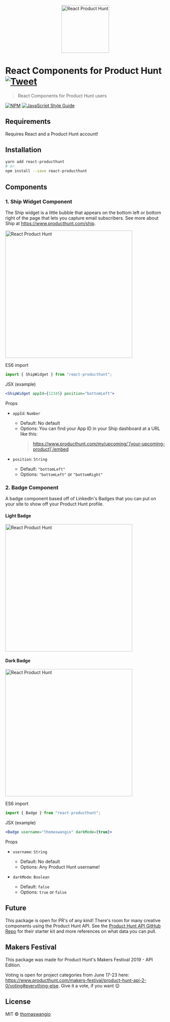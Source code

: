 <p align="center">
  <img src="https://www.dropbox.com/s/gx8kcqew6u2blrz/react-ph.jpg?raw=1" alt="React Product Hunt" width="150">
</p>

# React Components for Product Hunt [![Tweet](https://img.shields.io/twitter/url/http/shields.io.svg?style=social)](https://twitter.com/intent/tweet?url=https%3A%2F%2Fgithub.com%2Fthomaswangio%2Freact-producthunt&via=thomaswangio&text=Check%20out%20these%20nifty%20React%20Components%20made%20for%20Product%20Hunt%20users%21)

> React Components for Product Hunt users

[![NPM](https://img.shields.io/npm/v/react-producthunt.svg)](https://www.npmjs.com/package/react-producthunt) [![JavaScript Style Guide](https://img.shields.io/badge/code_style-standard-brightgreen.svg)](https://standardjs.com)

## Requirements

Requires React and a Product Hunt account!

## Installation

```bash
yarn add react-producthunt
# or
npm install --save react-producthunt
```

## Components

### 1. Ship Widget Component

The Ship widget is a little bubble that appears on the bottom left or bottom right of the page that lets you capture email subscribers. See more about Ship at https://www.producthunt.com/ship.

<img src="https://www.dropbox.com/s/q16zkkwzr3qu9tz/ship-widget.png?raw=1" alt="React Product Hunt" width="400">

ES6 import

```js
import { ShipWidget } from "react-producthunt";
```

JSX (example)

```jsx
<ShipWidget appId={12345} position="bottomLeft">
```

Props

- `appId`: `Number`

  - Default: No default
  - Options: You can find your App ID in your Ship dashboard at a URL like this:
    > https://www.producthunt.com/my/upcoming/`[your-upcoming-product]`/embed

- `position`: `String`
  - Default: `"bottomLeft"`
  - Options: `"bottomLeft"` or `"bottomRight"`

### 2. Badge Component

A badge component based off of LinkedIn's Badges that you can put on your site to show off your Product Hunt profile.

#### Light Badge

  <img src="https://www.dropbox.com/s/pdmxxdk869h8nuq/light-badge.png?raw=1" alt="React Product Hunt" width="400">

#### Dark Badge

  <img src="https://www.dropbox.com/s/u1spt0xqgnjbvhi/dark-badge.png?raw=1" alt="React Product Hunt" width="400">

ES6 import

```js
import { Badge } from "react-producthunt";
```

JSX (example)

```jsx
<Badge username="thomaswangio" darkMode={true}>
```

Props

- `username`: `String`

  - Default: No default
  - Options: Any Product Hunt username!

- `darkMode`: `Boolean`
  - Default: `false`
  - Options: `true` or `false`

## Future

This package is open for PR's of any kind! There's room for many creative components using the Product Hunt API. See the [Product Hunt API GitHub Repo](https://github.com/producthunt/producthunt-api) for their starter kit and more references on what data you can pull.

## Makers Festival

This package was made for Product Hunt's Makers Festival 2019 - API Edition.

Voting is open for project categories from June 17-23 here: https://www.producthunt.com/makers-festival/product-hunt-api-2-0/voting#everything-else. Give it a vote, if you want 😉

## License

MIT © [thomaswangio](https://github.com/thomaswangio)
